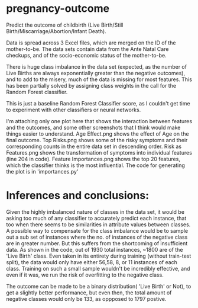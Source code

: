 # pregnancy-outcome 
Predict the outcome of childbirth (Live Birth/Still Birth/Miscarriage/Abortion/Infant Death).

Data is spread across 3 Excel files, which are merged on the ID of the mother-to-be.
The data sets contain data from the Ante Natal Care checkups, and of the socio-economic status of the mother-to-be.

There is huge class imbalance in the data set (expected, as the number of Live Births are always exponentially greater than the negative outcomes), and to add to the misery, much of the data is missing for most features.
This has been partially solved by assigning class weights in the call for the Random Forest classifier.

This is just a baseline Random Forest Classifier score, as I couldn't get time to experiment with other classifiers or neural networks.

I'm attaching only one plot here that shows the interaction between features and the outcomes, and some other screenshots that I think would make things easier to understand.
Age Effect.png shows the effect of Age on the final outcome.
Top Risks.png shows some of the risky symptoms and their corresponding counts in the entire data set in descending order.
Risk as Features.png shows the transformation of symptoms into individual features (line 204 in code).
Feature Importances.png shows the top 20 features, which the classifier thinks is the most influential. The code for generating the plot is in 'importances.py'

# Inferences and conclusions:
 Given the highly imbalanced nature of classes in the data set, it would be asking too much of any classifier to accurately predict each instance, that too when there seems to be similarities in attribute values between classes.
 A possible way to compensate for the class imbalance would be to sample out a sub set of instances where the no. of instances of the negative class are in greater number.
 But this suffers from the shortcoming of insufficient data. As shown in the code, out of 1930 total instances, ~1800 are of the 'Live Birth' class. Even taken in its entirety during training (without train-test split), the data would only have either 56,58, 8, or 11 instances of each class. Training on such a small sample wouldn't be incredibly effective, and even if it was, we run the risk of overfitting to the negative class.

The outcome can be made to be a binary distribution( 'Live Birth' or Not), to get a slightly better performance, but even then, the total amount of negative classes would only be 133, as oppposed to 1797 postive.
